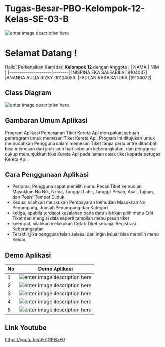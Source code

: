 # Tugas-Besar-PBO-Kelompok-12-Kelas-SE-03-B
![enter image description here](https://pmb.ittelkom-pwt.ac.id/wp-content/uploads/sites/2/2019/10/logo-ittp.png)
# Selamat Datang !
Hallo! Perkenalkan Kami dari **Kelompok 12**  dengan Anggota :
|        NAMA         |   NIM  |
|---------------------|--------|
|NISRINA EKA SALSABILA|19104037|
|ANANDA AULIA RIZKY   |19104053|
|FADLAN RAKA SATURA   |19104072|

## Class Diagram
![enter image description here](https://iili.io/fuuknS.png)

## Gambaran Umum Aplikasi
Program Aplikasi Pemesanan Tiket Kereta Api merupakan sebuah pemrogram untuk memesan Tiket Kereta Api. Program ini ditujukan untuk memudahkan Pengguna dalam memesan Tiket tanpa perlu antre ditambah bisa memesan dari jauh-jauh hari sebelum keberangkatan, dan pengguna cukup menunjukkan tiket Kereta Api pada laman cetak tiket  kepada petugas Kereta Api .

## Cara Penggunaan Aplikasi
- Pertama, Pengguna dapat memilih menu Pesan Tiket kemudian Masukkan No Nik, Nama, Tanggal Lahir, Tanggal Pesan, Asal, Tujuan, dan Posisi Tempat Duduk
- Kedua, silahkan melakukan Pembayaran kemudian Masukkan No Penumpang, Jumlah Penumpang dan Kategori
- ketiga, apabila terdapat kesalahan pada data silahkan pilih menu Edit Tiket dan mengisi data seperti tampilan menu pesan tiket
- keempat, silahkan melakukan Cetak Tiket sebagai Registrasi Keberangkatan
- Terakhir,jika pengguna telah selesai dan ingin keluar bisa memilih menu Keluar.

## Demo Aplikasi
| No |   Demo Aplikasi  |
|----|------------------|
|  1 |![enter image description here](https://iili.io/fuEUy7.png)|
|  2 |![enter image description here](https://iili.io/fuE4je.png)|
|  3 |![enter image description here](https://iili.io/fuE6Zu.png)|
|  4 |![enter image description here](https://iili.io/fuEiCb.png)|
|  5 |![enter image description here](https://iili.io/fuEsGj.png)|

## Link Youtube
https://youtu.be/qFi1GPISzF0
